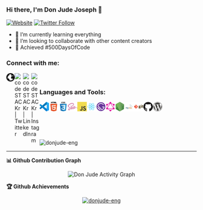 ### Hi there, I'm Don Jude Joseph 👋

[![Website](https://img.shields.io/website?label=donjude.com&style=for-the-badge&url=https%3A%2F%2Fdonjude.com)](https://donjude.com)
[![Twitter Follow](https://img.shields.io/twitter/follow/donjudejoseph?color=1DA1F2&logo=twitter&style=for-the-badge)](https://twitter.com/intent/follow?original_referer=https%3A%2F%2Fgithub.com%2F&screen_name=donjudejoseph)

- 🌱 I’m currently learning everything
- 👯 I’m looking to collaborate with other content creators
- 🥅 Achieved #500DaysOfCode

### Connect with me:

[<img align="left" alt="donjude.com" width="22px" src="https://raw.githubusercontent.com/iconic/open-iconic/master/svg/globe.svg" />][website]
[<img align="left" alt="codeSTACKr | Twitter" width="22px" src="https://cdn.jsdelivr.net/npm/simple-icons@v3/icons/twitter.svg" />][twitter]
[<img align="left" alt="codeSTACKr | LinkedIn" width="22px" src="https://cdn.jsdelivr.net/npm/simple-icons@v3/icons/linkedin.svg" />][linkedin]
[<img align="left" alt="codeSTACKr | Instagram" width="22px" src="https://cdn.jsdelivr.net/npm/simple-icons@v3/icons/instagram.svg" />][instagram]

<br />

### Languages and Tools:

<img align="left" alt="Visual Studio Code" width="25px" src="https://raw.githubusercontent.com/github/explore/80688e429a7d4ef2fca1e82350fe8e3517d3494d/topics/visual-studio-code/visual-studio-code.png" />
<img align="left" alt="HTML5" width="25px" src="https://raw.githubusercontent.com/github/explore/80688e429a7d4ef2fca1e82350fe8e3517d3494d/topics/html/html.png" />
<img align="left" alt="CSS3" width="25px" src="https://raw.githubusercontent.com/github/explore/80688e429a7d4ef2fca1e82350fe8e3517d3494d/topics/css/css.png" />
<img align="left" alt="Sass" width="25px" src="https://raw.githubusercontent.com/github/explore/80688e429a7d4ef2fca1e82350fe8e3517d3494d/topics/sass/sass.png" />
<img align="left" alt="JavaScript" width="25px" src="https://raw.githubusercontent.com/github/explore/80688e429a7d4ef2fca1e82350fe8e3517d3494d/topics/javascript/javascript.png" />
<img align="left" alt="React" width="25px" src="https://raw.githubusercontent.com/github/explore/80688e429a7d4ef2fca1e82350fe8e3517d3494d/topics/react/react.png" />
<img align="left" alt="Gatsby" width="25px" src="https://raw.githubusercontent.com/github/explore/e94815998e4e0713912fed477a1f346ec04c3da2/topics/gatsby/gatsby.png" />
<img align="left" alt="GraphQL" width="25px" src="https://raw.githubusercontent.com/github/explore/80688e429a7d4ef2fca1e82350fe8e3517d3494d/topics/graphql/graphql.png" />
<img align="left" alt="Node.js" width="25px" src="https://raw.githubusercontent.com/github/explore/80688e429a7d4ef2fca1e82350fe8e3517d3494d/topics/nodejs/nodejs.png" />
<img align="left" alt="MySQL" width="25px" src="https://raw.githubusercontent.com/github/explore/80688e429a7d4ef2fca1e82350fe8e3517d3494d/topics/mysql/mysql.png" />
<img align="left" alt="Git" width="25px" src="https://raw.githubusercontent.com/github/explore/80688e429a7d4ef2fca1e82350fe8e3517d3494d/topics/git/git.png" />
<img align="left" alt="GitHub" width="25px" src="https://raw.githubusercontent.com/github/explore/78df643247d429f6cc873026c0622819ad797942/topics/github/github.png" />
<img align="left" alt="WordPress" width="25px" src="https://raw.githubusercontent.com/github/explore/78df643247d429f6cc873026c0622819ad797942/topics/wordpress/wordpress.png" />

<br>
<br>
<br>
<br>

<!-- ![Don Jude's GitHub stats](https://github-readme-stats.vercel.app/api?username=donjude-eng&count_private=true&hide=contribs,issues&show_icons=true&theme=black) -->
<br>

![donjude-eng](https://github-readme-streak-stats.herokuapp.com/?user=donjude-eng&theme=light)

<hr>
<summary><b>📊 Github Contribution Graph</b></summary>
<p align="center"<a href="#"><img alt="Don Jude Activity Graph" src="https://activity-graph.herokuapp.com/graph?username=donjude-eng&bg_color=0D1117&color=e05397&line=e05397&point=FFFFFF&hide_border=true&" /></a></p>
<!-- </details>
<details>    -->
 <summary><b>🏆 Github Achievements</b></summary>
<p align="center"> <a href="https://github.com/donjude-eng"><img src="https://github-profile-trophy.vercel.app/?username=donjude-eng&margin-w=5&theme=radical" alt="donjude-eng" /></a> </p>

<br />
<br />

[website]: https://www.donjude.com/
[twitter]: https://twitter.com/donjudejoseph
[instagram]: https://www.instagram.com/donjudejoseph/
[linkedin]: https://www.linkedin.com/in/don-jude-joseph-437327113/
